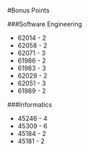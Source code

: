 #Bonus Points

###Software Engineering

* 62014 - 2
* 62058 - 2
* 62071 - 3
* 61986 - 2
* 61983 - 3
* 62029 - 2
* 62051 - 3
* 61989 - 2

###Informatics
* 45246 - 4
* 45309 - 6
* 45184 - 2
* 45181 - 2
